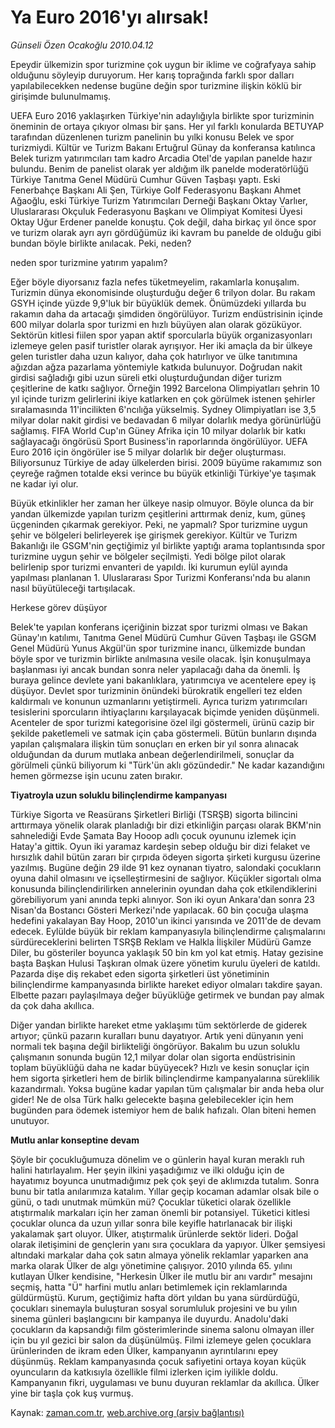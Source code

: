 # Ya Euro 2016'yı alırsak!

*Günseli Özen Ocakoğlu 2010.04.12*

<tr><td class="metin" colspan="2" style="padding-top: 20px; padding-left: 5px; ">Epeydir ülkemizin spor turizmine çok uygun bir iklime ve coğrafyaya sahip olduğunu söyleyip duruyorum. Her karış toprağında farklı spor dalları yapılabilecekken nedense bugüne değin spor turizmine ilişkin köklü bir girişimde bulunulmamış.</td></tr><tr><td class="metin" colspan="2" style="padding-top: 20px; padding-left: 5px; "><p>UEFA Euro 2016 yaklaşırken Türkiye'nin adaylığıyla birlikte spor turizminin öneminin de ortaya çıkıyor olması bir şans. Her yıl farklı konularda BETUYAP tarafından düzenlenen turizm panelinin bu yılki konusu Belek ve spor turizmiydi. Kültür ve Turizm Bakanı Ertuğrul Günay da konferansa katılınca Belek turizm yatırımcıları tam kadro Arcadia Otel'de yapılan panelde hazır bulundu. Benim de panelist olarak yer aldığım ilk panelde moderatörlüğü Türkiye Tanıtma Genel Müdürü Cumhur Güven Taşbaşı yaptı. Eski Fenerbahçe Başkanı Ali Şen, Türkiye Golf Federasyonu Başkanı Ahmet Ağaoğlu, eski Türkiye Turizm Yatırımcıları Derneği Başkanı Oktay Varlıer, Uluslararası Okçuluk Federasyonu Başkanı ve Olimpiyat Komitesi Üyesi Oktay Uğur Erdener panelde konuştu. Çok değil, daha birkaç yıl önce spor ve turizm olarak ayrı ayrı gördüğümüz iki kavram bu panelde de olduğu gibi bundan böyle birlikte anılacak. Peki, neden?
<p>neden spor turizmine yatırım yapalım?
<p>Eğer böyle diyorsanız fazla nefes tüketmeyelim, rakamlarla konuşalım. Turizmin dünya ekonomisinde oluşturduğu değer 6 trilyon dolar. Bu rakam GSYH içinde yüzde 9,9'luk bir büyüklük demek. Önümüzdeki yıllarda bu rakamın daha da artacağı şimdiden öngörülüyor. Turizm endüstrisinin içinde 600 milyar dolarla spor turizmi en hızlı büyüyen alan olarak gözüküyor. Sektörün kitlesi fiilen spor yapan aktif sporcularla büyük organizasyonları izlemeye gelen pasif turistler olarak ayrışıyor. Her iki amaçla da bir ülkeye gelen turistler daha uzun kalıyor, daha çok hatırlıyor ve ülke tanıtımına ağızdan ağza pazarlama yöntemiyle katkıda bulunuyor. Doğrudan nakit girdisi sağladığı gibi uzun süreli etki oluşturduğundan diğer turizm çeşitlerine de katkı sağlıyor. Örneğin 1992 Barcelona Olimpiyatları şehrin 10 yıl içinde turizm gelirlerini ikiye katlarken en çok görülmek istenen şehirler sıralamasında 11'incilikten 6'ncılığa yükselmiş. Sydney Olimpiyatları ise 3,5 milyar dolar nakit girdisi ve bedavadan 6 milyar dolarlık medya görünürlüğü sağlamış. FIFA World Cup'ın Güney Afrika için 10 milyar dolarlık bir katkı sağlayacağı öngörüsü Sport Business'in raporlarında öngörülüyor. UEFA Euro 2016 için öngörüler ise 5 milyar dolarlık bir değer oluşturması. Biliyorsunuz Türkiye de aday ülkelerden birisi. 2009 büyüme rakamımız son çeyreğe rağmen totalde eksi verince bu büyük etkinliği Türkiye'ye taşımak ne kadar iyi olur.
<p> Büyük etkinlikler her zaman her ülkeye nasip olmuyor. Böyle olunca da bir yandan ülkemizde yapılan turizm çeşitlerini arttırmak deniz, kum, güneş üçgeninden çıkarmak gerekiyor. Peki, ne yapmalı? Spor turizmine uygun şehir ve bölgeleri belirleyerek işe girişmek gerekiyor. Kültür ve Turizm Bakanlığı ile GSGM'nin geçtiğimiz yıl birlikte yaptığı arama toplantısında spor turizmine uygun şehir ve bölgeler seçilmişti. Yedi bölge pilot olarak belirlenip spor turizmi envanteri de yapıldı. İki kurumun eylül ayında yapılması planlanan 1. Uluslararası Spor Turizmi Konferansı'nda bu alanın nasıl büyütüleceği tartışılacak. 
<p>Herkese görev düşüyor
<p>Belek'te yapılan konferans içeriğinin bizzat spor turizmi olması ve Bakan Günay'ın katılımı, Tanıtma Genel Müdürü Cumhur Güven Taşbaşı ile GSGM Genel Müdürü Yunus Akgül'ün spor turizmine inancı, ülkemizde bundan böyle spor ve turizmin birlikte anılmasına vesile olacak. İşin konuşulmaya başlanması iyi ancak bundan sonra neler yapılacağı daha da önemli. İş buraya gelince devlete yani bakanlıklara, yatırımcıya ve acentelere epey iş düşüyor. Devlet spor turizminin önündeki bürokratik engelleri tez elden kaldırmalı ve konunun uzmanlarını yetiştirmeli. Ayrıca turizm yatırımcıları tesislerini sporcuların ihtiyaçlarını karşılayacak biçimde yeniden düşünmeli. Acenteler de spor turizmi kategorisine özel ilgi göstermeli, ürünü cazip bir şekilde paketlemeli ve satmak için çaba göstermeli. Bütün bunların dışında yapılan çalışmalara ilişkin tüm sonuçları en erken bir yıl sonra alınacak olduğundan da durum mutlaka anbean değerlendirilmeli, sonuçlar da görülmeli çünkü biliyorum ki "Türk'ün aklı gözündedir." Ne kadar kazandığını hemen görmezse işin ucunu zaten bırakır.
<p><b>Tiyatroyla uzun soluklu bilinçlendirme kampanyası </b>
<p>Türkiye Sigorta ve Reasürans Şirketleri Birliği (TSRŞB) sigorta bilincini arttırmaya yönelik olarak planladığı bir dizi etkinliğin parçası olarak BKM'nin sahnelediği Evde Şamata Bay Hooop adlı çocuk oyununu izlemek için Hatay'a gittik. Oyun iki yaramaz kardeşin sebep olduğu bir dizi felaket ve hırsızlık dahil bütün zararı bir çırpıda ödeyen sigorta şirketi kurgusu üzerine yazılmış. Bugüne değin 29 ilde 91 kez oynanan tiyatro, salondaki çocukların oyuna dahil olmasını ve içselleştirmesini de sağlıyor. Küçükler sigortalı olma konusunda bilinçlendirilirken annelerinin oyundan daha çok etkilendiklerini görebiliyorum yani anında tepki alınıyor. Son iki oyun Ankara'dan sonra 23 Nisan'da Bostancı Gösteri Merkezi'nde yapılacak. 60 bin çocuğa ulaşma hedefini yakalayan Bay Hoop, 2010'un ikinci yarısında ve 2011'de de devam edecek. Eylülde büyük bir reklam kampanyasıyla bilinçlendirme çalışmalarını sürdüreceklerini belirten TSRŞB Reklam ve Halkla İlişkiler Müdürü Gamze Diler, bu gösteriler boyunca yaklaşık 50 bin km yol kat etmiş. Hatay gezisine başta Başkan Hulusi Taşkıran olmak üzere yönetim kurulu üyeleri de katıldı. Pazarda dişe diş rekabet eden sigorta şirketleri üst yönetiminin bilinçlendirme kampanyasında birlikte hareket ediyor olmaları takdire şayan. Elbette pazarı paylaşılmaya değer büyüklüğe getirmek ve bundan pay almak da çok daha akıllıca. 
<p> Diğer yandan birlikte hareket etme yaklaşımı tüm sektörlerde de giderek artıyor; çünkü pazarın kuralları bunu dayatıyor. Artık yeni dünyanın yeni normali tek başına değil birlikteliği öngörüyor. Bakalım bu uzun soluklu çalışmanın sonunda bugün 12,1 milyar dolar olan sigorta endüstrisinin toplam büyüklüğü daha ne kadar büyüyecek? Hızlı ve kesin sonuçlar için hem sigorta şirketleri hem de birlik bilinçlendirme kampanyalarına süreklilik kazandırmalı. Yoksa bugüne kadar yapılan tüm çalışmalar bir anda heba olur gider! Ne de olsa Türk halkı gelecekte başına gelebilecekler için hem bugünden para ödemek istemiyor hem de balık hafızalı. Olan biteni hemen unutuyor. 
<p><b>Mutlu anlar konseptine devam </b>
<p>Şöyle bir çocukluğumuza dönelim ve o günlerin hayal kuran meraklı ruh halini hatırlayalım. Her şeyin ilkini yaşadığımız ve ilki olduğu için de hayatımız boyunca unutmadığımız pek çok şeyi de aklımızda tutalım. Sonra bunu bir tatla anılarımıza katalım. Yıllar geçip kocaman adamlar olsak bile o günü, o tadı unutmak mümkün mü? Çocuklar tüketici olarak özellikle atıştırmalık markaları için her zaman önemli bir potansiyel. Tüketici kitlesi çocuklar olunca da uzun yıllar sonra bile keyifle hatırlanacak bir ilişki yakalamak şart oluyor. Ülker, atıştırmalık ürünlerde sektör lideri. Doğal olarak iletişimini de gençlerin yanı sıra çocuklara da yapıyor. Ülker şemsiyesi altındaki markalar daha çok satın almaya yönelik reklamlar yaparken ana marka olarak Ülker de algı yönetimine çalışıyor. 2010 yılında 65. yılını kutlayan Ülker kendisine, "Herkesin Ülker ile mutlu bir anı vardır" mesajını seçmiş, hatta "Ü" harfini mutlu anları betimlemek için reklamlarında güldürmüştü. Kurum, geçtiğimiz hafta dört yıldan bu yana sürdürdüğü, çocukları sinemayla buluşturan sosyal sorumluluk projesini ve bu yılın sinema günleri başlangıcını bir kampanya ile duyurdu. Anadolu'daki çocukların da kapsandığı film gösterimlerinde sinema salonu olmayan iller için bu yıl gezici bir salon da düşünülmüş. Filmi izlemeye gelen çocuklara ürünlerinden de ikram eden Ülker, kampanyanın ayrıntılarını epey düşünmüş. Reklam kampanyasında çocuk safiyetini ortaya koyan küçük oyuncuların da katkısıyla özellikle filmi izlerken içim iyilikle doldu. Kampanyanın fikri, uygulaması ve bunu duyuran reklamlar da akıllıca. Ülker yine bir taşla çok kuş vurmuş.<br/></p></p></p></p></p></p></p></p></p></p></p></td></tr>

Kaynak: [zaman.com.tr](http://zaman.com.tr/yazar.do?yazino=972064), [web.archive.org (arşiv bağlantısı)](http://web.archive.org/web/20100415051644/http://www.zaman.com.tr:80/yazar.do?yazino=972064)
